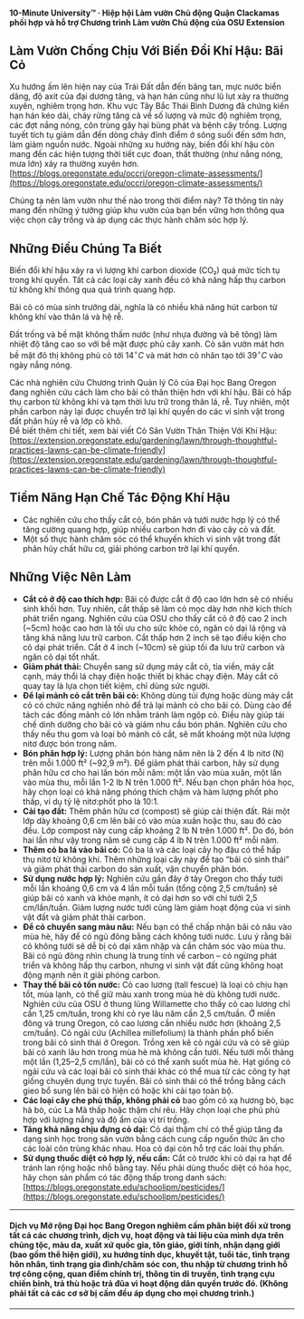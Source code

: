#### 10-Minute University™ · Hiệp hội Làm vườn Chủ động Quận Clackamas phối hợp và hỗ trợ Chương trình Làm vườn Chủ động của OSU Extension

## Làm Vườn Chống Chịu Với Biến Đổi Khí Hậu: Bãi Cỏ

Xu hướng ấm lên hiện nay của Trái Đất dẫn đến băng tan, mực nước biển dâng, độ axit của đại dương tăng, và hạn hán cũng như lũ lụt xảy ra thường xuyên, nghiêm trọng hơn. Khu vực Tây Bắc Thái Bình Dương đã chứng kiến hạn hán kéo dài, cháy rừng tăng cả về số lượng và mức độ nghiêm trọng, các đợt nắng nóng, côn trùng gây hại bùng phát và bệnh cây trồng. Lượng tuyết tích tụ giảm dẫn đến dòng chảy đỉnh điểm ở sông suối đến sớm hơn, làm giảm nguồn nước. Ngoài những xu hướng này, biến đổi khí hậu còn mang đến các hiện tượng thời tiết cực đoan, thất thường (như nắng nóng, mưa lớn) xảy ra thường xuyên hơn.  
[https://blogs.oregonstate.edu/occri/oregon-climate-assessments/](https://blogs.oregonstate.edu/occri/oregon-climate-assessments/)

Chúng ta nên làm vườn như thế nào trong thời điểm này? Tờ thông tin này mang đến những ý tưởng giúp khu vườn của bạn bền vững hơn thông qua việc chọn cây trồng và áp dụng các thực hành chăm sóc hợp lý.

## Những Điều Chúng Ta Biết

Biến đổi khí hậu xảy ra vì lượng khí carbon dioxide (CO₂) quá mức tích tụ trong khí quyển. Tất cả các loại cây xanh đều có khả năng hấp thụ carbon từ không khí thông qua quá trình quang hợp.

Bãi cỏ có mùa sinh trưởng dài, nghĩa là có nhiều khả năng hút carbon từ không khí vào thân lá và hệ rễ.

Đất trống và bề mặt không thấm nước (như nhựa đường và bê tông) làm nhiệt độ tăng cao so với bề mặt được phủ cây xanh. Cỏ sân vườn mát hơn bề mặt đô thị không phủ cỏ tới $14^{\circ}C$ và mát hơn cỏ nhân tạo tới $39^{\circ}C$ vào ngày nắng nóng.

Các nhà nghiên cứu Chương trình Quản lý Cỏ của Đại học Bang Oregon đang nghiên cứu cách làm cho bãi cỏ thân thiện hơn với khí hậu. Bãi cỏ hấp thụ carbon từ không khí và tạm thời lưu trữ trong thân lá, rễ. Tuy nhiên, một phần carbon này lại được chuyển trở lại khí quyển do các vi sinh vật trong đất phân hủy rễ và lớp cỏ khô.  
Để biết thêm chi tiết, xem bài viết Cỏ Sân Vườn Thân Thiện Với Khí Hậu: [https://extension.oregonstate.edu/gardening/lawn/through-thoughtful-practices-lawns-can-be-climate-friendly](https://extension.oregonstate.edu/gardening/lawn/through-thoughtful-practices-lawns-can-be-climate-friendly)

## Tiềm Năng Hạn Chế Tác Động Khí Hậu

- Các nghiên cứu cho thấy cắt cỏ, bón phân và tưới nước hợp lý có thể tăng cường quang hợp, giúp nhiều carbon hơn đi vào cây cỏ và đất.
- Một số thực hành chăm sóc có thể khuyến khích vi sinh vật trong đất phân hủy chất hữu cơ, giải phóng carbon trở lại khí quyển.

## Những Việc Nên Làm

- **Cắt cỏ ở độ cao thích hợp:** Bãi cỏ được cắt ở độ cao lớn hơn sẽ có nhiều sinh khối hơn. Tuy nhiên, cắt thấp sẽ làm cỏ mọc dày hơn nhờ kích thích phát triển ngang. Nghiên cứu của OSU cho thấy cắt cỏ ở độ cao 2 inch (~5cm) hoặc cao hơn là tối ưu cho sức khỏe cỏ, ngăn cỏ dại lá rộng và tăng khả năng lưu trữ carbon. Cắt thấp hơn 2 inch sẽ tạo điều kiện cho cỏ dại phát triển. Cắt ở 4 inch (~10cm) sẽ giúp tối đa lưu trữ carbon và ngăn cỏ dại tốt nhất.
- **Giảm phát thải:** Chuyển sang sử dụng máy cắt cỏ, tỉa viền, máy cắt cạnh, máy thổi lá chạy điện hoặc thiết bị khác chạy điện. Máy cắt cỏ quay tay là lựa chọn tiết kiệm, chỉ dùng sức người.
- **Để lại mảnh cỏ cắt trên bãi cỏ:** Không dùng túi đựng hoặc dùng máy cắt cỏ có chức năng nghiền nhỏ để trả lại mảnh cỏ cho bãi cỏ. Dùng cào để tách các đống mảnh cỏ lớn nhằm tránh làm ngộp cỏ. Điều này giúp tái chế dinh dưỡng cho bãi cỏ và giảm nhu cầu bón phân. Nghiên cứu cho thấy nếu thu gom và loại bỏ mảnh cỏ cắt, sẽ mất khoảng một nửa lượng nitơ được bón trong năm.
- **Bón phân hợp lý:** Lượng phân bón hàng năm nên là 2 đến 4 lb nitơ (N) trên mỗi 1.000 ft² (~92,9 m²). Để giảm phát thải carbon, hãy sử dụng phân hữu cơ cho hai lần bón mỗi năm: một lần vào mùa xuân, một lần vào mùa thu, mỗi lần 1-2 lb N trên 1.000 ft². Nếu bạn chọn phân hóa học, hãy chọn loại có khả năng phóng thích chậm và hàm lượng phốt pho thấp, ví dụ tỷ lệ nitơ:phốt pho là 10:1.
- **Cải tạo đất:** Thêm phân hữu cơ (compost) sẽ giúp cải thiện đất. Rải một lớp dày khoảng 0,6 cm lên bãi cỏ vào mùa xuân hoặc thu, sau đó cào đều. Lớp compost này cung cấp khoảng 2 lb N trên 1.000 ft². Do đó, bón hai lần như vậy trong năm sẽ cung cấp 4 lb N trên 1.000 ft² mỗi năm.
- **Thêm cỏ ba lá vào bãi cỏ:** Cỏ ba lá và các loại cây họ đậu có thể hấp thụ nitơ từ không khí. Thêm những loại cây này để tạo “bãi cỏ sinh thái” và giảm phát thải carbon do sản xuất, vận chuyển phân bón.
- **Sử dụng nước hợp lý:** Nghiên cứu gần đây ở tây Oregon cho thấy tưới mỗi lần khoảng 0,6 cm và 4 lần mỗi tuần (tổng cộng 2,5 cm/tuần) sẽ giúp bãi cỏ xanh và khỏe mạnh, ít cỏ dại hơn so với chỉ tưới 2,5 cm/lần/tuần. Giảm lượng nước tưới cũng làm giảm hoạt động của vi sinh vật đất và giảm phát thải carbon.
- **Để cỏ chuyển sang màu nâu:** Nếu bạn có thể chấp nhận bãi cỏ nâu vào mùa hè, hãy để cỏ ngủ đông bằng cách không tưới nước. Lưu ý rằng bãi cỏ không tưới sẽ dễ bị cỏ dại xâm nhập và cần chăm sóc vào mùa thu. Bãi cỏ ngủ đông nhìn chung là trung tính về carbon – cỏ ngừng phát triển và không hấp thụ carbon, nhưng vi sinh vật đất cũng không hoạt động mạnh nên ít giải phóng carbon.
- **Thay thế bãi cỏ tốn nước:** Cỏ cao lương (tall fescue) là loại cỏ chịu hạn tốt, mùa lạnh, có thể giữ màu xanh trong mùa hè dù không tưới nước. Nghiên cứu của OSU ở thung lũng Willamette cho thấy cỏ cao lương chỉ cần 1,25 cm/tuần, trong khi cỏ rye lâu năm cần 2,5 cm/tuần. Ở miền đông và trung Oregon, cỏ cao lương cần nhiều nước hơn (khoảng 2,5 cm/tuần). Cỏ ngải cứu (Achillea millefolium) là thành phần phổ biến trong bãi cỏ sinh thái ở Oregon. Trồng xen kẽ cỏ ngải cứu và cỏ sẽ giúp bãi cỏ xanh lâu hơn trong mùa hè mà không cần tưới. Nếu tưới mỗi tháng một lần (1,25–2,5 cm/lần), bãi cỏ có thể xanh suốt mùa hè. Hạt giống cỏ ngải cứu và các loại bãi cỏ sinh thái khác có thể mua từ các công ty hạt giống chuyên dụng trực tuyến. Bãi cỏ sinh thái có thể trồng bằng cách gieo bổ sung lên bãi cỏ hiện có hoặc khi cải tạo toàn bộ.
- **Các loại cây che phủ thấp, không phải cỏ** bao gồm cỏ xạ hương bò, bạc hà bò, cúc La Mã thấp hoặc thậm chí rêu. Hãy chọn loại che phủ phù hợp với lượng nắng và độ ẩm của vị trí trồng.
- **Tăng khả năng chịu đựng cỏ dại:** Cỏ dại thậm chí có thể giúp tăng đa dạng sinh học trong sân vườn bằng cách cung cấp nguồn thức ăn cho các loài côn trùng khác nhau. Hoa cỏ dại còn hỗ trợ các loài thụ phấn.
- **Sử dụng thuốc diệt cỏ hợp lý, nếu cần:** Cắt cỏ trước khi cỏ dại ra hạt để tránh lan rộng hoặc nhổ bằng tay. Nếu phải dùng thuốc diệt cỏ hóa học, hãy chọn sản phẩm có tác động thấp trong danh sách: [https://blogs.oregonstate.edu/schoolipm/pesticides/](https://blogs.oregonstate.edu/schoolipm/pesticides/)

---

#### Dịch vụ Mở rộng Đại học Bang Oregon nghiêm cấm phân biệt đối xử trong tất cả các chương trình, dịch vụ, hoạt động và tài liệu của mình dựa trên chủng tộc, màu da, xuất xứ quốc gia, tôn giáo, giới tính, nhận dạng giới (bao gồm thể hiện giới), xu hướng tính dục, khuyết tật, tuổi tác, tình trạng hôn nhân, tình trạng gia đình/chăm sóc con, thu nhập từ chương trình hỗ trợ công cộng, quan điểm chính trị, thông tin di truyền, tình trạng cựu chiến binh, trả thù hoặc trả đũa vì hoạt động dân quyền trước đó. (Không phải tất cả các cơ sở bị cấm đều áp dụng cho mọi chương trình.)
---